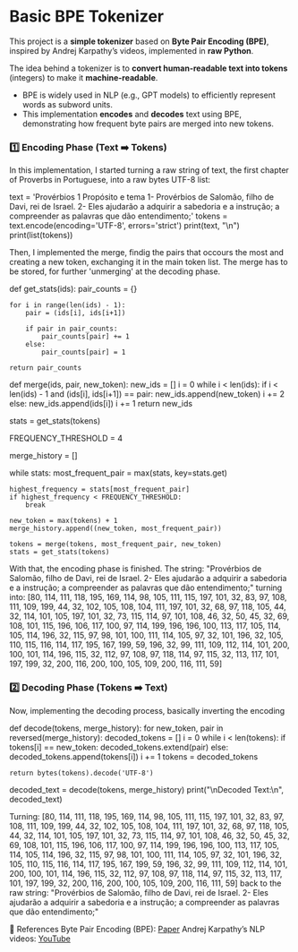# Basic BPE Tokenizer  

This project is a **simple tokenizer** based on **Byte Pair Encoding (BPE)**, inspired by Andrej Karpathy’s videos, implemented in **raw Python**.

The idea behind a tokenizer is to **convert human-readable text into tokens** (integers) to make it **machine-readable**.
- BPE is widely used in NLP (e.g., GPT models) to efficiently represent words as subword units.  
- This implementation **encodes** and **decodes** text using BPE, demonstrating how frequent byte pairs are merged into new tokens.

### **1️⃣ Encoding Phase** (Text ➡️ Tokens)
In this implementation, I started turning a raw string of text, the first chapter of Proverbs in Portuguese, into a raw bytes UTF-8 list:

text = 'Provérbios 1 Propósito e tema 1- Provérbios de Salomão, filho de Davi, rei de Israel. 2- Eles ajudarão a adquirir a sabedoria e a instrução; a compreender as palavras que dão entendimento;'
tokens = text.encode(encoding='UTF-8', errors='strict')
print(text, "\n")
print(list(tokens))

Then, I implemented the merge, findig the pairs that occours the most and creating a new token, exchanging it in the main token list. The merge has to be stored, for further 'unmerging' at the decoding phase.

def get_stats(ids):
    pair_counts = {}
    
    for i in range(len(ids) - 1):
        pair = (ids[i], ids[i+1])
        
        if pair in pair_counts:
            pair_counts[pair] += 1
        else:
            pair_counts[pair] = 1
        
    return pair_counts

def merge(ids, pair, new_token):
    new_ids = []
    i = 0
    while i < len(ids):
        if i < len(ids) - 1 and (ids[i], ids[i+1]) == pair:
            new_ids.append(new_token)
            i += 2
        else:
            new_ids.append(ids[i])
            i += 1
    return new_ids
            
stats = get_stats(tokens)

FREQUENCY_THRESHOLD = 4

merge_history = []

while stats:
    most_frequent_pair = max(stats, key=stats.get)
    
    highest_frequency = stats[most_frequent_pair]
    if highest_frequency < FREQUENCY_THRESHOLD:
        break
    
    new_token = max(tokens) + 1
    merge_history.append((new_token, most_frequent_pair))
    
    tokens = merge(tokens, most_frequent_pair, new_token) 
    stats = get_stats(tokens)

With that, the encoding phase is finished. The string: "Provérbios de Salomão, filho de Davi, rei de Israel. 2- Eles ajudarão a adquirir a sabedoria e a instrução; a compreender as palavras que dão entendimento;" turning into: [80, 114, 111, 118, 195, 169, 114, 98, 105, 111, 115, 197, 101, 32, 83, 97, 108, 111, 109, 199, 44, 32, 102, 105, 108, 104, 111, 197, 101, 32, 68, 97, 118, 105, 44, 32, 114, 101, 105, 197, 101, 32, 73, 115, 114, 97, 101, 108, 46, 32, 50, 45, 32, 69, 108, 101, 115, 196, 106, 117, 100, 97, 114, 199, 196, 196, 100, 113, 117, 105, 114, 105, 114, 196, 32, 115, 97, 98, 101, 100, 111, 114, 105, 97, 32, 101, 196, 32, 105, 110, 115, 116, 114, 117, 195, 167, 199, 59, 196, 32, 99, 111, 109, 112, 114, 101, 200, 100, 101, 114, 196, 115, 32, 112, 97, 108, 97, 118, 114, 97, 115, 32, 113, 117, 101, 197, 199, 32, 200, 116, 200, 100, 105, 109, 200, 116, 111, 59]

### **2️⃣ Decoding Phase** (Tokens ➡️ Text)
Now, implementing the decoding process, basically inverting the encoding

def decode(tokens, merge_history):
    for new_token, pair in reversed(merge_history):
        decoded_tokens = []
        i = 0
        while i < len(tokens):
            if tokens[i] == new_token:
                decoded_tokens.extend(pair)
            else:
                decoded_tokens.append(tokens[i])
            i += 1
        tokens = decoded_tokens
        
    return bytes(tokens).decode('UTF-8')

decoded_text = decode(tokens, merge_history)
print("\nDecoded Text:\n", decoded_text)

Turning: [80, 114, 111, 118, 195, 169, 114, 98, 105, 111, 115, 197, 101, 32, 83, 97, 108, 111, 109, 199, 44, 32, 102, 105, 108, 104, 111, 197, 101, 32, 68, 97, 118, 105, 44, 32, 114, 101, 105, 197, 101, 32, 73, 115, 114, 97, 101, 108, 46, 32, 50, 45, 32, 69, 108, 101, 115, 196, 106, 117, 100, 97, 114, 199, 196, 196, 100, 113, 117, 105, 114, 105, 114, 196, 32, 115, 97, 98, 101, 100, 111, 114, 105, 97, 32, 101, 196, 32, 105, 110, 115, 116, 114, 117, 195, 167, 199, 59, 196, 32, 99, 111, 109, 112, 114, 101, 200, 100, 101, 114, 196, 115, 32, 112, 97, 108, 97, 118, 114, 97, 115, 32, 113, 117, 101, 197, 199, 32, 200, 116, 200, 100, 105, 109, 200, 116, 111, 59] back to the raw string: "Provérbios de Salomão, filho de Davi, rei de Israel. 2- Eles ajudarão a adquirir a sabedoria e a instrução; a compreender as palavras que dão entendimento;"


📖 References
Byte Pair Encoding (BPE): [Paper](https://arxiv.org/abs/1508.07909)
Andrej Karpathy’s NLP videos: [YouTube](https://www.youtube.com/@AndrejKarpathy)